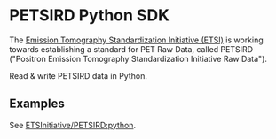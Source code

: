 # PETSIRD Python SDK

The [Emission Tomography Standardization Initiative (ETSI)](https://etsinitiative.org/)
is working towards establishing a standard for PET Raw Data, called PETSIRD ("Positron Emission Tomography Standardization Initiative Raw Data").

Read & write PETSIRD data in Python.

## Examples

See [ETSInitiative/PETSIRD:python](https://github.com/ETSInitiative/PETSIRD/tree/main/python).
